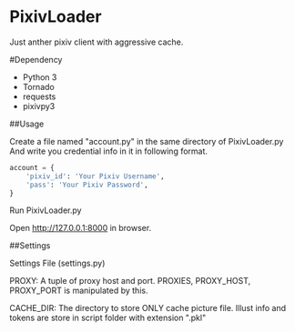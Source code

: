 # PixivLoader

Just anther pixiv client with aggressive cache.

#Dependency

* Python 3
* Tornado 
* requests
* pixivpy3

##Usage

Create a file named "account.py" in the same directory of PixivLoader.py
And write you credential info in it in following format.

```python
account = {
    'pixiv_id': 'Your Pixiv Username',
    'pass': 'Your Pixiv Password',
}
```

Run PixivLoader.py

Open http://127.0.0.1:8000 in browser.

##Settings

Settings File (settings.py)

PROXY: A tuple of proxy host and port. PROXIES, PROXY_HOST, PROXY_PORT is manipulated by this.

CACHE_DIR: The directory to store ONLY cache picture file. Illust info and tokens are store in script folder with extension ".pkl"
